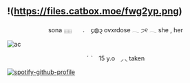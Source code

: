 ##  !(https://files.catbox.moe/fwg2yp.png)

  
<p align="center">sona   𓈈⠀⠀ 𝅄  ⠀᧔◍᧓  ovxrdose   𓂃       ੭୧        𓂃 she , her

  ![ac](https://files.catbox.moe/wy8v8x.png)

<p align="center"> ˊ  ˋ　15 y.o ◞  ◟ taken 

[![spotify-github-profile](https://spotify-github-profile.kittinanx.com/api/view?uid=31xhjvt4vgal3pm2lykb5pacqqme&cover_image=false&theme=default&show_offline=false&background_color=ffffff&interchange=false&bar_color=cc6697)](https://github.com/kittinan/spotify-github-profile)
